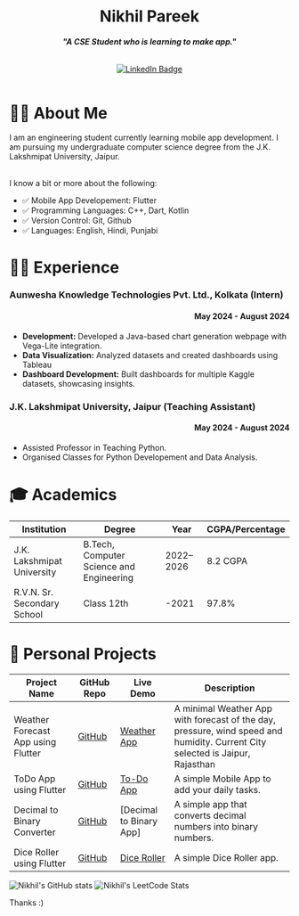<h1 align="center">Nikhil Pareek</h1>
<h4 align="center"><i>"A CSE Student who is learning to make app."</i></h4>

<div style="display: flex; justify-content: center;">
    <p align="center">
    <a href="https://www.linkedin.com/in/nikkhil-pareek/">
        <img src="https://img.shields.io/badge/linkedin-%230077B5.svg?style=for-the-badge&logo=linkedin&logoColor=white" alt="LinkedIn Badge">
    </a>
    </p>
</div>

<h1>👨‍💻 About Me</h1>
I am an engineering student currently learning mobile app development. I am pursuing my undergraduate computer science degree from the J.K. Lakshmipat University, Jaipur.

</br>I know a bit or more about the following:
- ✅ Mobile App Developement: Flutter
- ✅ Programming Languages: C++, Dart, Kotlin
- ✅ Version Control: Git, Github
- ✅ Languages: English, Hindi, Punjabi

<h1>👨‍💼 Experience</h1>

<h3>Aunwesha Knowledge Technologies Pvt. Ltd., Kolkata (Intern)</h3>
<h4 align="right">May 2024 - August 2024</h3>

- **Development:** Developed a Java-based chart generation webpage with Vega-Lite integration.
- **Data Visualization:** Analyzed datasets and created dashboards using Tableau
- **Dashboard Development:** Built dashboards for multiple Kaggle datasets, showcasing insights.

<h3>J.K. Lakshmipat University, Jaipur (Teaching Assistant)</h3>
<h4 align="right">May 2024 - August 2024</h3>

- Assisted Professor in Teaching Python.
- Organised Classes for Python Developement and Data Analysis.


<h1>🎓 Academics</h1>

| Institution | Degree | Year | CGPA/Percentage |
|-------------|--------|------|-----------------|
| J.K. Lakshmipat University | B.Tech, Computer Science and Engineering | 2022–2026 | 8.2 CGPA |
| R.V.N. Sr. Secondary School | Class 12th | -2021 | 97.8% |

<h1>🚀 Personal Projects</h1>

| Project Name                         | GitHub Repo                                                                 | Live Demo | Description                                                                                  |
|-------------------------------------|----------------------------------------------------------------------------------|-----------|----------------------------------------------------------------------------------------------|
| Weather Forecast App using Flutter  | [GitHub](https://github.com/nikkhilpareek/Weather-App-in-Fluter)               | [Weather App](https://nikkhilpareek.github.io/Weather-App-in-Fluter/)         | A minimal Weather App with forecast of the day, pressure, wind speed and humidity. Current City selected is Jaipur, Rajasthan          |
| ToDo App using Flutter              | [GitHub](https://github.com/nikkhilpareek/to-do-flutter-basics/)                    | [To-Do App](https://nikkhilpareek.github.io/to-do-flutter-basics/)         | A simple Mobile App to add your daily tasks.                                                 |
| Decimal to Binary Converter         | [GitHub](https://github.com/nikkhilpareek/Decimal-to-Binary-Converter)         | [Decimal to Binary App]          | A simple app that converts decimal numbers into binary numbers.                             |
| Dice Roller using Flutter           | [GitHub](https://github.com/nikkhilpareek/Flutter-Dice-Roller)                 | [Dice Roller](https://nikkhilpareek.github.io/Flutter-Dice-Roller/)         | A simple Dice Roller app.                                                                   |


![Nikhil's GitHub stats](https://github-readme-stats.vercel.app/api?username=nikkhilpareek)
![Nikhil's LeetCode Stats](https://leetcard.jacoblin.cool/Nikkhil-Pareek?theme=dark&font=Archivo)


Thanks :)
